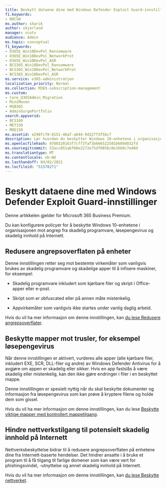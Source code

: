```yaml
---
title: Beskytt dataene dine med Windows Defender Exploit Guard-innstillinger
f1.keywords:
- NOCSH
ms.author: sharik
author: skjerland
manager: scotv
audience: Admin
ms.topic: conceptual
f1_keywords:
- O365E_Win10DevPol_Ransomware
- O365E_Win10DevPol_NetworkProt
- O365E_Win10DevPol_ASR
- BCS365_Win10DevPol_Ransomware
- BCS365_Win10DevPol_NetworkProt
- BCS365_Win10DevPol_ASR
ms.service: o365-administration
localization_priority: Normal
ms.collection: M365-subscription-management
ms.custom:
- Core_O365Admin_Migration
- MiniMaven
- MSB365
- AdminSurgePortfolio
search.appverid:
- BCS160
- MET150
- MOE150
ms.assetid: e298fcf8-0151-46af-a644-9d327f3f5bc7
description: Lær hvordan du beskytter Windows 10-enhetene i organisasjonen mot angrep fra skadelig programvare, løsepengevirus og skadelig innhold på Internett.
ms.openlocfilehash: 9780320163f7cff3faf3b666522581b689d832fd
ms.sourcegitcommit: 53acc851abf68e2272e75df0856c0e16b0c7e48d
ms.translationtype: MT
ms.contentlocale: nb-NO
ms.lasthandoff: 04/02/2021
ms.locfileid: "51578271"
---
```

# <a name="protect-your-data-with-windows-defender-exploit-guard-settings"></a>Beskytt dataene dine med Windows Defender Exploit Guard-innstillinger

Denne artikkelen gjelder for Microsoft 365 Business Premium.

Du kan konfigurere policyer for å beskytte Windows 10-enhetene i organisasjonen mot angrep fra skadelig programvare, løsepengevirus og skadelig innhold på Internett.
  
## <a name="reduce-the-attack-surface-of-devices"></a>Redusere angrepsoverflaten på enheter

Denne innstillingen retter seg mot bestemte virkemåter som vanligvis brukes av skadelig programvare og skadelige apper til å infisere maskiner, for eksempel:
  
- Skadelig programvare inkludert som kjørbare filer og skript i Office-apper eller e-post.
    
- Skript som er obfuscated eller på annen måte mistenkelig.
    
- Appvirkemåter som vanligvis ikke startes under vanlig daglig arbeid.
    
Hvis du vil ha mer informasjon om denne innstillingen, kan [du lese Redusere angrepsoverflater](/windows/security/threat-protection/microsoft-defender-atp/exploit-protection).
  
## <a name="protect-folders-from-threats-such-as-ransomware"></a>Beskytte mapper mot trusler, for eksempel løsepengevirus

Når denne innstillingen er aktivert, vurderes alle apper (alle kjørbare filer, inkludert EXE, SCR, DLL-filer og andre) av Windows Defender Antivirus for å avgjøre om appen er skadelig eller sikker. Hvis en app fastslås å være skadelig eller mistenkelig, kan den ikke gjøre endringer i filer i en beskyttet mappe.
  
Denne innstillingen er spesielt nyttig når du skal beskytte dokumenter og informasjon fra løsepengevirus som kan prøve å kryptere filene og holde dem som gissel.
  
Hvis du vil ha mer informasjon om denne innstillingen, kan du lese [Beskytte viktige mapper med kontrollert mappetilgang](/mem/configmgr/protect/deploy-use/create-deploy-exploit-guard-policy#bkmk_CFA).
  
## <a name="prevent-network-access-to-potentially-malicious-content-on-the-internet"></a>Hindre nettverkstilgang til potensielt skadelig innhold på Internett

Nettverksbeskyttelse bidrar til å redusere angrepsoverflaten på enhetene dine fra Internett-baserte hendelser. Det hindrer ansatte i å bruke et program til å få tilgang til farlige domener som kan være vert for phishingsvindel, -utnyttelse og annet skadelig innhold på Internett.
  
Hvis du vil ha mer informasjon om denne innstillingen, kan [du lese Beskytte nettverket](/mem/configmgr/protect/deploy-use/create-deploy-exploit-guard-policy#bkmk_Nwp).
